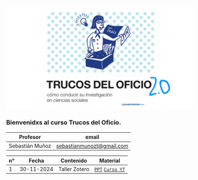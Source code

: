 ![Banner](img/1.png)

### Bienvenidxs al curso Trucos del Oficio.


| Profesor           | email                       | 
|--------------------|-----------------------------|
| Sebastián Muñoz    | sebastianmunozt@gmail.com |





| n°   | Fecha              | Contenido                           | Material                                                                                               |
|------|--------------------|-------------------------------------|--------------------------------------------------------------------------------------------------------|
| 1    | 30-11-2024         | Taller Zotero                       | [`PPT`](https://sebastianmunozt.github.io/trucos_del_oficio/Zotero/zotero#1) [`Curso YT`](https://www.youtube.com/watch?v=p9Rd50xl0Wo&list=PLnAYjzn3hPIZhCm1971ojS2JxafnO8NFb&ab_channel=Miguel%C3%81lvarez)                         |

